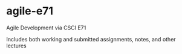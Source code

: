 # agile-e71
Agile Development via CSCI E71

Includes both working and submitted assignments, notes, and other lectures
